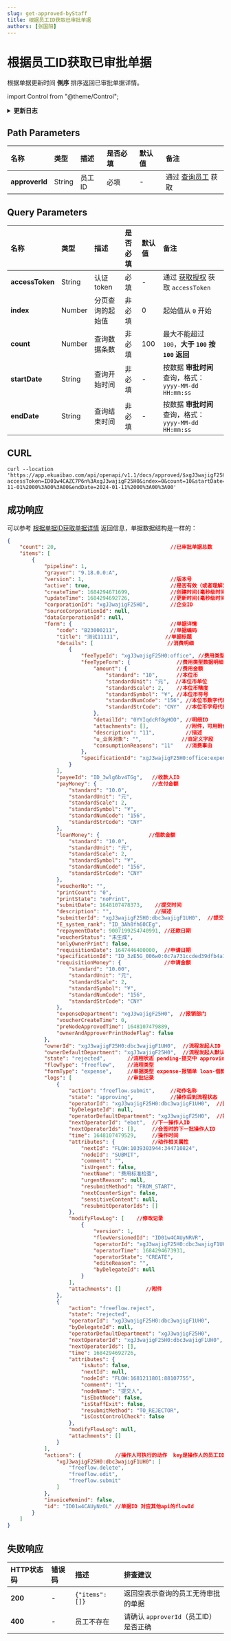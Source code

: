 ```yaml
---
slug: get-approved-byStaff
title: 根据员工ID获取已审批单据
authors: [张国阳]
---
```


# 根据员工ID获取已审批单据

根据单据更新时间 **倒序** 排序返回已审批单据详情。

import Control from "@theme/Control";

<Control
method="GET"
url="/api/openapi/v1.1/docs/approved/$`approverId`"
/>

<details>
  <summary><b>更新日志</b></summary>
  <div>

  [**1.27.0**](/updateLog/update-log#1270) -> 🐞 新增了 `startDate` 和 `endDate` 参数，根据 **审批时间** 过滤列表数据。<br/>
  [**1.20.0**](/updateLog/update-log#1200) -> 🆕 新增了本接口。<br/>

  </div>
</details>

## Path Parameters

| 名称 | 类型 | 描述 | 是否必填 | 默认值 | 备注 |
| :--- | :--- | :--- | :--- |:--- | :--- |
| **approverId** | String | 员工ID | 必填 | - | 通过 [查询员工](/docs/open-api/corporation/get-staff-ids) 获取 |

## Query Parameters

| 名称 | 类型 | 描述       | 是否必填 | 默认值 | 备注                                                              |
| :--- | :--- |:---------|:-----|:----|:----------------------------------------------------------------|
| **accessToken**   | String  | 认证token  | 必填   | -   | 通过 [获取授权](/docs/open-api/getting-started/auth) 获取 `accessToken` |
| **index**         | Number  | 分页查询的起始值 | 非必填  | 0   | 起始值从 `0` 开始                                                     |
| **count**         | Number  | 查询数据条数   | 非必填  | 100 | 最大不能超过 `100`，**大于 `100` 按 `100` 返回**                            |
| **startDate**   | String  | 查询开始时间   | 非必填  | -   | 按数据 **审批时间** 查询，格式：`yyyy-MM-dd HH:mm:ss`                        |
| **endDate**     | String  | 查询结束时间   | 非必填  | -   | 按数据 **审批时间** 查询，格式：`yyyy-MM-dd HH:mm:ss`                        |

## CURL
```shell
curl --location 'https://app.ekuaibao.com/api/openapi/v1.1/docs/approved/$xgJ3wajigF25H0:dbc3wajigF1UH0?accessToken=ID01w4CAZC7P6n%3AxgJ3wajigF25H0&index=0&count=10&startDate=2023-11-01%2000%3A00%3A00&endDate=2024-01-11%2000%3A00%3A00'
```

## 成功响应
可以参考 [根据单据ID获取单据详情](/docs/open-api/flows/get-forms-details) 返回信息，单据数据结构是一样的：
```json
{
    "count": 20,                                     //已审批单据总数
    "items": [
        {
            "pipeline": 1,
            "grayver": "9.18.0.0:A",
            "version": 1,                            //版本号
            "active": true,                          //是否有效（或者理解为是否被删除） true：有效，false：无效
            "createTime": 1684294671699,             //创建时间(毫秒级时间戳) 
            "updateTime": 1684294692726,             //更新时间(毫秒级时间戳)，单据审批、单据字段修改都会改变此字段值
            "corporationId": "xgJ3wajigF25H0",       //企业ID
            "sourceCorporationId": null, 
            "dataCorporationId": null,
            "form": {                                //单据详情
                "code": "B23000211",                 //单据编码 
                "title": "测试11111",               //单据标题
                "details": [                        //消费明细
                    {
                        "feeTypeId": "xgJ3wajigF25H0:office", //费用类型ID，通过【获取费用类型列表】接口可获得，通过【根据ID或CODE获取费用类型模板信息】查询类型详情
                        "feeTypeForm": {               //费用类型数据明细
                            "amount": {                //费用金额
                                "standard": "10",      //本位币
                                "standardUnit": "元",  //本位币单位
                                "standardScale": 2,    //本位币精度
                                "standardSymbol": "¥", //本位币符号
                                "standardNumCode": "156", //本位币数字代码
                                "standardStrCode": "CNY"  //本位币字母代码
                            },
                            "detailId": "0YYIqdcRf8gHOO", //明细ID
                            "attachments": [],            //附件，可用附件信息的数据通过调用【下载附件】接口来获取附件文件下载链接
                            "description": "11",          //描述
                            "u_业务对象": "",             //自定义字段
                            "consumptionReasons": "11"    //消费事由
                        },
                        "specificationId": "xgJ3wajigF25H0:office:expense:62dc20613f9d62da07d3514d1a034c36af33f084"  //费用类型模板ID
                    }
                ],
                "payeeId": "ID_3wlg6bv4TGg",   //收款人ID
                "payMoney": {                  //支付金额 
                    "standard": "10.0",
                    "standardUnit": "元",
                    "standardScale": 2,
                    "standardSymbol": "¥",
                    "standardNumCode": "156",
                    "standardStrCode": "CNY"
                },
                "loanMoney": {                //借款金额
                    "standard": "10.0",
                    "standardUnit": "元",
                    "standardScale": 2,
                    "standardSymbol": "¥",
                    "standardNumCode": "156",
                    "standardStrCode": "CNY"
                },
                "voucherNo": "",
                "printCount": "0",
                "printState": "noPrint",
                "submitDate": 1648107478373,    //提交时间
                "description": "",              //描述
                "submitterId": "xgJ3wajigF25H0:dbc3wajigF1UH0",  //提交人ID
                "E_system_rank": "ID_3Ah8fh60CEg",
                "repaymentDate": 9007199254740991, //还款日期
                "voucherStatus": "未生成",
                "onlyOwnerPrint": false,
                "requisitionDate": 1647446400000,  //申请日期
                "specificationId": "ID_3zE5G_006w0:0c7a731ccded39dfb4a19e29de9038114881e102",  //单据模板ID
                "requisitionMoney": {              //申请金额
                    "standard": "10.00",
                    "standardUnit": "元",
                    "standardScale": 2,
                    "standardSymbol": "¥",
                    "standardNumCode": "156",
                    "standardStrCode": "CNY"
                },
                "expenseDepartment": "xgJ3wajigF25H0",  //报销部门
                "voucherCreateTime": 0,
                "preNodeApprovedTime": 1648107479889,
                "ownerAndApproverPrintNodeFlag": false
            },
            "ownerId": "xgJ3wajigF25H0:dbc3wajigF1UH0",  //流程发起人ID
            "ownerDefaultDepartment": "xgJ3wajigF25H0",  //流程发起人默认部门ID
            "state": "rejected",       //流程状态 pending-提交中 approving-审批中 rejected-已驳回 paying-待支付 PROCESSING-支付中 paid-已支付 archived-归档 sending-寄送中 receiving-收单中                      
            "flowType": "freeflow",    //流程类型
            "formType": "expense",     //单据类型 expense-报销单 loan-借款单 payment-付款单 requisition-申请单 custom-通用审批单 receipt-收款单
            "logs": [                  //审批记录
                { 
                    "action": "freeflow.submit",     //动作名称
                    "state": "approving",            //操作后到流程状态
                    "operatorId": "xgJ3wajigF25H0:dbc3wajigF1UH0",  //操作人ID
                    "byDelegateId": null,
                    "operatorDefaultDepartment": "xgJ3wajigF25H0",  //操作人默认部门ID
                    "nextOperatorId": "ebot",  //下一操作人ID
                    "nextOperatorIds": [],     //会签时的下一批操作人ID
                    "time": 1648107479529,     //操作时间
                    "attributes": {            //动作相关属性
                        "nextId": "FLOW:1039303944:344710824",
                        "nodeId": "SUBMIT",
                        "comment": "",
                        "isUrgent": false,
                        "nextName": "费用标准检查",
                        "urgentReason": null,
                        "resubmitMethod": "FROM_START",
                        "nextCounterSign": false,
                        "sensitiveContent": null,
                        "resubmitOperatorIds": []
                    },
                    "modifyFlowLog": [    //修改记录
                        {
                            "version": 1,
                            "flowVersionedId": "ID01w4CAUyNRVR",
                            "operatorId": "xgJ3wajigF25H0:dbc3wajigF1UH0",
                            "operatorTime": 1684294673931,
                            "operatorState": "CREATE",
                            "editeReason": "",
                            "byDelegateId": null
                        }
                    ],
                    "attachments": []        //附件
                },
                {
                    "action": "freeflow.reject",
                    "state": "rejected",
                    "operatorId": "xgJ3wajigF25H0:dbc3wajigF1UH0",
                    "byDelegateId": null,
                    "operatorDefaultDepartment": "xgJ3wajigF25H0",
                    "nextOperatorId": "xgJ3wajigF25H0:dbc3wajigF1UH0",
                    "nextOperatorIds": [],
                    "time": 1684294692726,
                    "attributes": {
                        "isAuto": false,
                        "nextId": null,
                        "nodeId": "FLOW:1681211801:88107755",
                        "comment": "1",
                        "nodeName": "提交人",
                        "isEbotNode": false,
                        "isStaffExit": false,
                        "resubmitMethod": "TO_REJECTOR",
                        "isCostControlCheck": false
                    },
                    "modifyFlowLog": null,
                    "attachments": []
                }
            ],
            "actions": {           //操作人可执行的动作  key是操作人的员工ID；value是动作名称
                "xgJ3wajigF25H0:dbc3wajigF1UH0": [
                    "freeflow.delete",
                    "freeflow.edit",
                    "freeflow.submit"
                ]
            },
            "invoiceRemind": false,
            "id": "ID01w4CAUyNzOL" //单据ID 对应其他api的flowId  
        }
    ]
}
```

## 失败响应

| HTTP状态码 | 错误码 | 描述 | 排查建议 |
| :--- | :--- | :--- | :--- |
| **200** | - |  `{"items": []}` | 返回空表示查询的员工无待审批的单据  |
| **400** | - | 员工不存在 | 请确认 `approverId`（员工ID）是否正确  |




